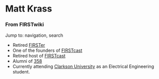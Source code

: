 # Matt Krass

### From FIRSTwiki

Jump to: navigation, search

  * Retired [FIRSTer](FIRSTer "FIRSTer" )
  * One of the founders of [FIRSTcast](FIRSTcast "FIRSTcast" )
  * Retired host of [FIRSTcast](FIRSTcast "FIRSTcast" )
  * Alumni of [358](358 "358" )
  * Currently attending [Clarkson University](/index.php?title=Clarkson_University&action=edit "Clarkson University" ) as an Electrical Engineering student. 

